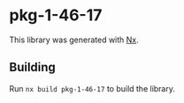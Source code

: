 # pkg-1-46-17

This library was generated with [Nx](https://nx.dev).

## Building

Run `nx build pkg-1-46-17` to build the library.
